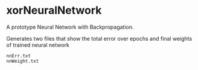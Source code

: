# xorNeuralNetwork

A prototype Neural Network with Backpropagation.

Generates two files that show the total error over epochs and final weights of trained neural network
```
nnErr.txt
nnWeight.txt
```
